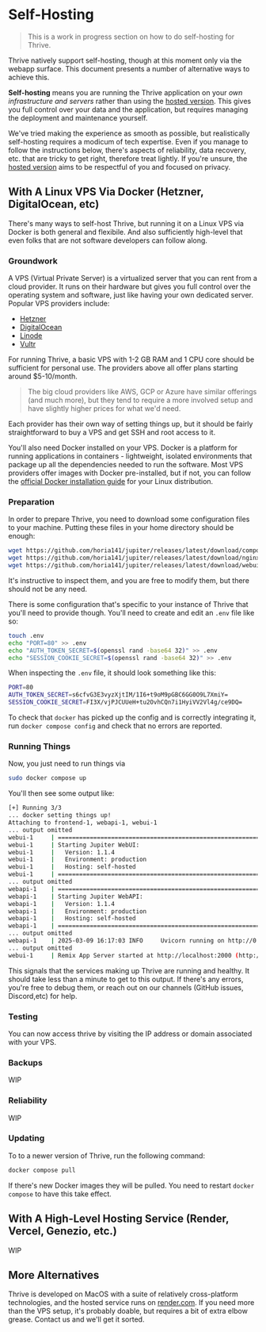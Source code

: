 # Self-Hosting

> This is a work in progress section on how to do self-hosting for Thrive.

Thrive natively support self-hosting, though at this moment only via the webapp surface.
This document presents a number of alternative ways to achieve this.

**Self-hosting** means you are running the Thrive application on your _own infrastructure and
servers_ rather than using the [hosted version](https://get-thriving.com). This gives you full
control over your data and the application, but requires managing the deployment
and maintenance yourself.

We've tried making the experience as smooth as possible, but realistically self-hosting
requires a modicum of tech expertise. Even if you manage to follow the instructions
below, there's aspects of reliability, data recovery, etc. that are tricky to get right,
therefore treat lightly. If you're unsure, the [hosted version](https://get-thriving.com)
aims to be respectful of you and focused on privacy.

## With A Linux VPS Via Docker (Hetzner, DigitalOcean, etc)

There's many ways to self-host Thrive, but running it on a Linux VPS via Docker is both
general and flexibile. And also sufficiently high-level that even folks that are not
software developers can follow along.

### Groundwork

A VPS (Virtual Private Server) is a virtualized server that you can rent from a
cloud provider. It runs on their hardware but gives you full control over the
operating system and software, just like having your own dedicated server.
Popular VPS providers include:

- [Hetzner](https://www.hetzner.com/)
- [DigitalOcean](https://www.digitalocean.com/)
- [Linode](https://www.linode.com/)
- [Vultr](https://www.vultr.com/)

For running Thrive, a basic VPS with 1-2 GB RAM and 1 CPU core should be sufficient
for personal use. The providers above all offer plans starting around $5-10/month.

> The big cloud providers like AWS, GCP or Azure have similar offerings (and much
> more), but they tend to require a more involved setup and have slightly higher
> prices for what we'd need.

Each provider has their own way of setting things up, but it should be
fairly straightforward to buy a VPS and get SSH and root access to it.

You'll also need Docker installed on your VPS. Docker is a platform for running
applications in containers - lightweight, isolated environments that package up
all the dependencies needed to run the software. Most VPS providers offer images
with Docker pre-installed, but if not, you can follow the
[official Docker installation guide](https://docs.docker.com/engine/install/)
for your Linux distribution.

### Preparation

In order to prepare Thrive, you need to download some configuration files to
your machine. Putting these files in your home directory should be enough:

```bash
wget https://github.com/horia141/jupiter/releases/latest/download/compose.yaml
wget https://github.com/horia141/jupiter/releases/latest/download/nginx.conf
wget https://github.com/horia141/jupiter/releases/latest/download/webui.conf
```

It's instructive to inspect them, and you are free to modify them, but
there should not be any need.

There is some configuration that's specific to your instance of Thrive that
you'll need to provide though. You'll need to create and edit an `.env` file like so:

```bash
touch .env
echo "PORT=80" >> .env
echo "AUTH_TOKEN_SECRET=$(openssl rand -base64 32)" >> .env
echo "SESSION_COOKIE_SECRET=$(openssl rand -base64 32)" >> .env
```

When inspecting the `.env` file, it should look something like this:

```bash
PORT=80
AUTH_TOKEN_SECRET=s6cfvG3E3vyzXjtIM/1I6+t9oM9pGBC6GG0O9L7XmiY=
SESSION_COOKIE_SECRET=FI3X/vjPJCUUeH+tu2OvhCQn7i1HyiVV2Vl4g/ce9DQ=
```

To check that `docker` has picked up the config and is correctly integrating
it, run `docker compose config` and check that no errors are reported.

### Running Things

Now, you just need to run things via

```bash
sudo docker compose up
```

You'll then see some output like:

```bash
[+] Running 3/3
... docker setting things up!
Attaching to frontend-1, webapi-1, webui-1
... output omitted
webui-1     | ================================================================================
webui-1     | Starting Jupiter WebUI:
webui-1     |   Version: 1.1.4
webui-1     |   Environment: production
webui-1     |   Hosting: self-hosted
webui-1     | ================================================================================
... output omitted
webapi-1    | ================================================================================
webapi-1    | Starting Jupiter WebAPI:
webapi-1    |   Version: 1.1.4
webapi-1    |   Environment: production
webapi-1    |   Hosting: self-hosted
webapi-1    | ================================================================================
... output omitted
webapi-1    | 2025-03-09 16:17:03 INFO     Uvicorn running on http://0.0.0.0:2000 (Press CTRL+C to quit)
... output omitted
webui-1     | Remix App Server started at http://localhost:2000 (http://0.0.0.0:2000)
```

This signals that the services making up Thrive are running and healthy.
It should take less than a minute to get to this output. If there's any errors,
you're free to debug them, or reach out on our channels
(GitHub issues, Discord,etc) for help.

### Testing

You can now access thrive by visiting the IP address or domain associated with your VPS.

### Backups

WIP

### Reliability

WIP

### Updating

To to a newer version of Thrive, run the following command:

```bash
docker compose pull
```

If there's new Docker images they will be pulled. You need to restart
`docker compose` to have this take effect.

## With A High-Level Hosting Service (Render, Vercel, Genezio, etc.)

WIP

## More Alternatives

Thrive is developed on MacOS with a suite of relatively cross-platform technologies,
and the hosted service runs on [render.com](https://render.com). If you need more
than the VPS setup, it's probably doable, but requires a bit of extra elbow
grease. Contact us and we'll get it sorted.
